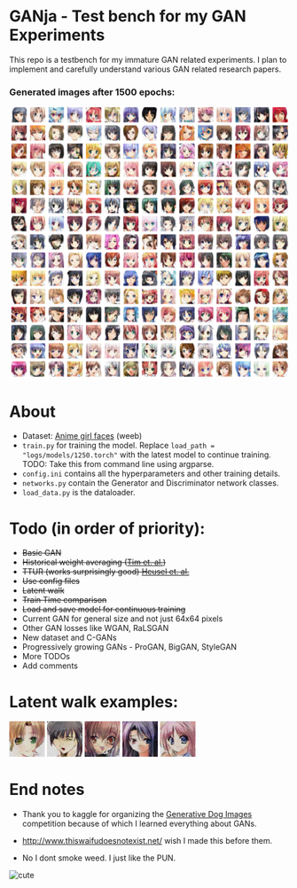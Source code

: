 # GANja - Test bench for my GAN Experiments
This repo is a testbench for my immature GAN related experiments. I plan to implement and carefully understand various GAN related research papers.

### Generated images after 1500 epochs:
![](./images/all.png)

# About
- Dataset: [Anime girl faces](https://github.com/jayleicn/animeGAN) (weeb)
- `train.py` for training the model. Replace `load_path = "logs/models/1250.torch"` with the latest model to continue training. TODO: Take this from command line using argparse.
- `config.ini` contains all the hyperparameters and other training details.
- `networks.py` contain the Generator and Discriminator network classes.
- `load_data.py` is the dataloader.


# Todo (in order of priority):
- ~~Basic GAN~~
- ~~Historical weight averaging ([Tim et. al.](https://arxiv.org/abs/1606.03498))~~
- ~~TTUR (works surprisingly good) [Heusel et. al.](https://arxiv.org/abs/1706.08500)~~
- ~~Use config files~~
- ~~Latent walk~~
- ~~Train Time comparison~~
- ~~Load and save model for continuous training~~
- Current GAN for general size and not just 64x64 pixels
- Other GAN losses like WGAN, RaLSGAN
- New dataset and C-GANs
- Progressively growing GANs - ProGAN, BigGAN, StyleGAN
- More TODOs
- Add comments

# Latent walk examples:
![](./images/latent_walk/girl_0.gif)
![](./images/latent_walk/girl_1.gif)
![](./images/latent_walk/girl_2.gif)
![](./images/latent_walk/girl_3.gif)
![](./images/latent_walk/girl_4.gif)

# End notes
- Thank you to kaggle for organizing the [Generative Dog Images](https://www.kaggle.com/c/generative-dog-images/discussion) competition because of which I learned everything about GANs.

- http://www.thiswaifudoesnotexist.net/ wish I made this before them.

- No I dont smoke weed. I just like the PUN.

![cute](https://i.imgur.com/P9uIFUO.gif)
